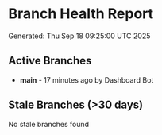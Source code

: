 # Branch Health Report
Generated: Thu Sep 18 09:25:00 UTC 2025

## Active Branches
- **main** - 17 minutes ago by Dashboard Bot

## Stale Branches (>30 days)
No stale branches found
